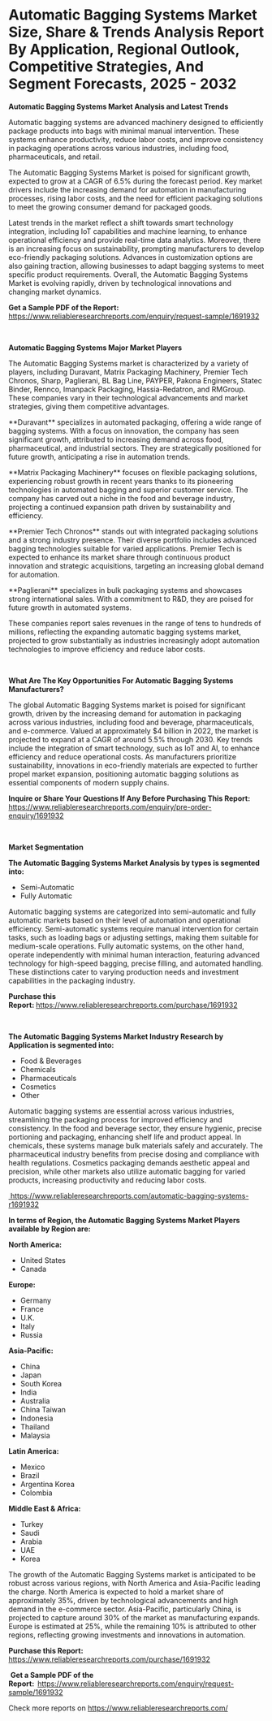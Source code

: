 <p><h1>Automatic Bagging Systems Market Size, Share & Trends Analysis Report By Application, Regional Outlook, Competitive Strategies, And Segment Forecasts, 2025 - 2032</h1></p><p><strong>Automatic Bagging Systems Market Analysis and Latest Trends</strong></p>
<p><p>Automatic bagging systems are advanced machinery designed to efficiently package products into bags with minimal manual intervention. These systems enhance productivity, reduce labor costs, and improve consistency in packaging operations across various industries, including food, pharmaceuticals, and retail. </p><p>The Automatic Bagging Systems Market is poised for significant growth, expected to grow at a CAGR of 6.5% during the forecast period. Key market drivers include the increasing demand for automation in manufacturing processes, rising labor costs, and the need for efficient packaging solutions to meet the growing consumer demand for packaged goods. </p><p>Latest trends in the market reflect a shift towards smart technology integration, including IoT capabilities and machine learning, to enhance operational efficiency and provide real-time data analytics. Moreover, there is an increasing focus on sustainability, prompting manufacturers to develop eco-friendly packaging solutions. Advances in customization options are also gaining traction, allowing businesses to adapt bagging systems to meet specific product requirements. Overall, the Automatic Bagging Systems Market is evolving rapidly, driven by technological innovations and changing market dynamics.</p></p>
<p><strong>Get a Sample PDF of the Report:&nbsp;</strong> <a href="https://www.reliableresearchreports.com/enquiry/request-sample/1691932?utm_campaign=3567&utm_medium=2&utm_source=Github&utm_content=ia&utm_term=08042025&utm_id=automatic-bagging-systems">https://www.reliableresearchreports.com/enquiry/request-sample/1691932</a></p>
<p>&nbsp;</p>
<p><strong>Automatic Bagging Systems Major Market Players</strong></p>
<p><p>The Automatic Bagging Systems market is characterized by a variety of players, including Duravant, Matrix Packaging Machinery, Premier Tech Chronos, Sharp, Paglierani, BL Bag Line, PAYPER, Pakona Engineers, Statec Binder, Rennco, Imanpack Packaging, Hassia-Redatron, and RMGroup. These companies vary in their technological advancements and market strategies, giving them competitive advantages.</p><p>**Duravant** specializes in automated packaging, offering a wide range of bagging systems. With a focus on innovation, the company has seen significant growth, attributed to increasing demand across food, pharmaceutical, and industrial sectors. They are strategically positioned for future growth, anticipating a rise in automation trends.</p><p>**Matrix Packaging Machinery** focuses on flexible packaging solutions, experiencing robust growth in recent years thanks to its pioneering technologies in automated bagging and superior customer service. The company has carved out a niche in the food and beverage industry, projecting a continued expansion path driven by sustainability and efficiency.</p><p>**Premier Tech Chronos** stands out with integrated packaging solutions and a strong industry presence. Their diverse portfolio includes advanced bagging technologies suitable for varied applications. Premier Tech is expected to enhance its market share through continuous product innovation and strategic acquisitions, targeting an increasing global demand for automation.</p><p>**Paglierani** specializes in bulk packaging systems and showcases strong international sales. With a commitment to R&D, they are poised for future growth in automated systems. </p><p>These companies report sales revenues in the range of tens to hundreds of millions, reflecting the expanding automatic bagging systems market, projected to grow substantially as industries increasingly adopt automation technologies to improve efficiency and reduce labor costs.</p></p>
<p>&nbsp;</p>
<p><strong>What Are The Key Opportunities For Automatic Bagging Systems Manufacturers?</strong></p>
<p><p>The global Automatic Bagging Systems market is poised for significant growth, driven by the increasing demand for automation in packaging across various industries, including food and beverage, pharmaceuticals, and e-commerce. Valued at approximately $4 billion in 2022, the market is projected to expand at a CAGR of around 5.5% through 2030. Key trends include the integration of smart technology, such as IoT and AI, to enhance efficiency and reduce operational costs. As manufacturers prioritize sustainability, innovations in eco-friendly materials are expected to further propel market expansion, positioning automatic bagging solutions as essential components of modern supply chains.</p></p>
<p><strong>Inquire or Share Your Questions If Any Before Purchasing This Report:</strong> <a href="https://www.reliableresearchreports.com/enquiry/pre-order-enquiry/1691932?utm_campaign=3567&utm_medium=2&utm_source=Github&utm_content=ia&utm_term=08042025&utm_id=automatic-bagging-systems">https://www.reliableresearchreports.com/enquiry/pre-order-enquiry/1691932</a></p>
<p>&nbsp;</p>
<p><strong>Market Segmentation</strong></p>
<p><strong>The Automatic Bagging Systems Market Analysis by types is segmented into:</strong></p>
<p><ul><li>Semi-Automatic</li><li>Fully Automatic</li></ul></p>
<p><p>Automatic bagging systems are categorized into semi-automatic and fully automatic markets based on their level of automation and operational efficiency. Semi-automatic systems require manual intervention for certain tasks, such as loading bags or adjusting settings, making them suitable for medium-scale operations. Fully automatic systems, on the other hand, operate independently with minimal human interaction, featuring advanced technology for high-speed bagging, precise filling, and automated handling. These distinctions cater to varying production needs and investment capabilities in the packaging industry.</p></p>
<p><strong>Purchase this Report:&nbsp;</strong><a href="https://www.reliableresearchreports.com/purchase/1691932?utm_campaign=3567&utm_medium=2&utm_source=Github&utm_content=ia&utm_term=08042025&utm_id=automatic-bagging-systems">https://www.reliableresearchreports.com/purchase/1691932</a></p>
<p>&nbsp;</p>
<p><strong>The Automatic Bagging Systems Market Industry Research by Application is segmented into:</strong></p>
<p><ul><li>Food & Beverages</li><li>Chemicals</li><li>Pharmaceuticals</li><li>Cosmetics</li><li>Other</li></ul></p>
<p><p>Automatic bagging systems are essential across various industries, streamlining the packaging process for improved efficiency and consistency. In the food and beverage sector, they ensure hygienic, precise portioning and packaging, enhancing shelf life and product appeal. In chemicals, these systems manage bulk materials safely and accurately. The pharmaceutical industry benefits from precise dosing and compliance with health regulations. Cosmetics packaging demands aesthetic appeal and precision, while other markets also utilize automatic bagging for varied products, increasing productivity and reducing labor costs.</p></p>
<p><a href="https://www.reliableresearchreports.com/automatic-bagging-systems-r1691932?utm_campaign=3567&utm_medium=2&utm_source=Github&utm_content=ia&utm_term=08042025&utm_id=automatic-bagging-systems">&nbsp;https://www.reliableresearchreports.com/automatic-bagging-systems-r1691932</a></p>
<p><strong>In terms of Region, the Automatic Bagging Systems Market Players available by Region are:</strong></p>
<p>
    <p> <strong> North America: </strong>
        <ul>
            <li>United States</li>
            <li>Canada</li>
        </ul>
        </p> 
    <p> <strong> Europe: </strong>
        <ul>
            <li>Germany</li>
            <li>France</li>
            <li>U.K.</li>
            <li>Italy</li>
            <li>Russia</li>
        </ul>
        </p> 
    <p> <strong> Asia-Pacific: </strong>
        <ul>
            <li>China</li>
            <li>Japan</li>
            <li>South Korea</li>
            <li>India</li>
            <li>Australia</li>
            <li>China Taiwan</li>
            <li>Indonesia</li>
            <li>Thailand</li>
            <li>Malaysia</li>
        </ul>
        </p> 
    <p> <strong> Latin America: </strong>
        <ul>
            <li>Mexico</li>
            <li>Brazil</li>
            <li>Argentina Korea</li>
            <li>Colombia</li>
        </ul>
        </p> 
    <p> <strong> Middle East & Africa: </strong>
        <ul>
            <li>Turkey</li>
            <li>Saudi</li>
            <li>Arabia</li>
            <li>UAE</li>
            <li>Korea</li>
        </ul>
    </p>
    </p>
<p><p>The growth of the Automatic Bagging Systems market is anticipated to be robust across various regions, with North America and Asia-Pacific leading the charge. North America is expected to hold a market share of approximately 35%, driven by technological advancements and high demand in the e-commerce sector. Asia-Pacific, particularly China, is projected to capture around 30% of the market as manufacturing expands. Europe is estimated at 25%, while the remaining 10% is attributed to other regions, reflecting growing investments and innovations in automation.</p></p>
<p><strong>Purchase this Report: </strong><a href="https://www.reliableresearchreports.com/purchase/1691932?utm_campaign=3567&utm_medium=2&utm_source=Github&utm_content=ia&utm_term=08042025&utm_id=automatic-bagging-systems">https://www.reliableresearchreports.com/purchase/1691932</a></p>
<p>&nbsp;<strong>Get a Sample PDF of the Report:&nbsp;&nbsp;</strong><a href="https://www.reliableresearchreports.com/enquiry/request-sample/1691932?utm_campaign=3567&utm_medium=2&utm_source=Github&utm_content=ia&utm_term=08042025&utm_id=automatic-bagging-systems">https://www.reliableresearchreports.com/enquiry/request-sample/1691932</a></p>
<p><strong></strong></p>
<p>Check more reports on <a href="https://www.reliableresearchreports.com/?utm_campaign=3567&utm_medium=2&utm_source=Github&utm_content=ia&utm_term=08042025&utm_id=automatic-bagging-systems">https://www.reliableresearchreports.com/</a></p>